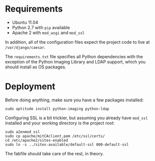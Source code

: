 Requirements
============
* Ubuntu 11.04
* Python 2.7 with `pip` available
* Apache 2 with `mod_wsgi` and `mod_ssl`

In addition, all of the configuration files expect the project code to live at 
`/var/django/caesar`.

The `requirements.txt` file specifies all Python dependencies with the exception
of the Python Imaging Library and LDAP support, which you should install as OS
packages.

Deployment
==========
Before doing anything, make sure you have a few packages installed:

    sudo aptitude install python-imaging python-ldap

Configuring SSL is a bit trickier, but assuming you already have `mod_ssl` 
installed and your working directory is the project root:

    sudo a2enmod ssl
    sudo cp apache/mitCAclient.pem /etc/ssl/certs/
    cd /etc/apache2/sites-enabled
    sudo ln -s ../sites-available/default-ssl 000-default-ssl 

The fabfile should take care of the rest, in theory.
